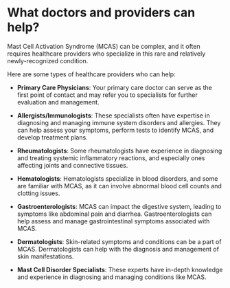 # What doctors and providers can help?

Mast Cell Activation Syndrome (MCAS) can be complex, and it often requires healthcare providers who specialize in this rare and relatively newly-recognized condition.

Here are some types of healthcare providers who can help:

* **Primary Care Physicians**: Your primary care doctor can serve as the first point of contact and may refer you to specialists for further evaluation and management.

* **Allergists/Immunologists**: These specialists often have expertise in diagnosing and managing immune system disorders and allergies. They can help assess your symptoms, perform tests to identify MCAS, and develop treatment plans.

* **Rheumatologists**: Some rheumatologists have experience in diagnosing and treating systemic inflammatory reactions, and especially ones affecting joints and connective tissues.

* **Hematologists**: Hematologists specialize in blood disorders, and some are familiar with MCAS, as it can involve abnormal blood cell counts and clotting issues.

* **Gastroenterologists**: MCAS can impact the digestive system, leading to symptoms like abdominal pain and diarrhea. Gastroenterologists can help assess and manage gastrointestinal symptoms associated with MCAS.

* **Dermatologists**: Skin-related symptoms and conditions can be a part of MCAS. Dermatologists can help with the diagnosis and management of skin manifestations.

* **Mast Cell Disorder Specialists**: These experts have in-depth knowledge and experience in diagnosing and managing conditions like MCAS.
